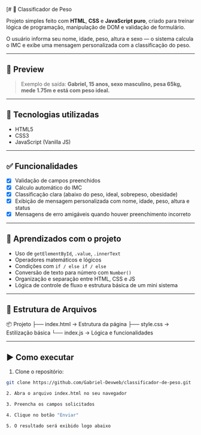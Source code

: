 [# 🧮 Classificador de Peso

Projeto simples feito com **HTML**, **CSS** e **JavaScript puro**, criado para treinar lógica de programação, manipulação de DOM e validação de formulário.

O usuário informa seu nome, idade, peso, altura e sexo — o sistema calcula o IMC e exibe uma mensagem personalizada com a classificação do peso.

---

## 📸 Preview

> Exemplo de saída: **Gabriel, 15 anos, sexo masculino, pesa 65kg, mede 1.75m e está com peso ideal.**

---

## 🚀 Tecnologias utilizadas

- HTML5  
- CSS3  
- JavaScript (Vanilla JS)

---

## ✅ Funcionalidades

- [x] Validação de campos preenchidos
- [x] Cálculo automático do IMC
- [x] Classificação clara (abaixo do peso, ideal, sobrepeso, obesidade)
- [x] Exibição de mensagem personalizada com nome, idade, peso, altura e status
- [x] Mensagens de erro amigáveis quando houver preenchimento incorreto

---

## 🧠 Aprendizados com o projeto

- Uso de `getElementById`, `.value`, `.innerText`
- Operadores matemáticos e lógicos
- Condições com `if / else if / else`
- Conversão de texto para número com `Number()`
- Organização e separação entre HTML, CSS e JS
- Lógica de controle de fluxo e estrutura básica de um mini sistema

---

## 📁 Estrutura de Arquivos

📦 Projeto ├── index.html        → Estrutura da página ├── style.css         → Estilização básica └── index.js          → Lógica e funcionalidades

---

## ▶️ Como executar

1. Clone o repositório:

```bash
git clone https://github.com/Gabriel-Devweb/classificador-de-peso.git

2. Abra o arquivo index.html no seu navegador

3. Preencha os campos solicitados

4. Clique no botão "Enviar"

5. O resultado será exibido logo abaixo 
